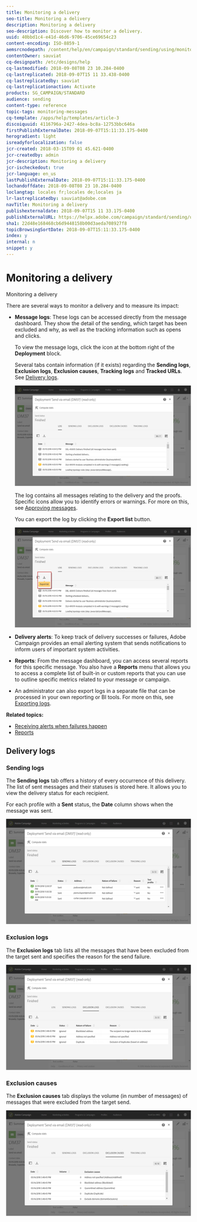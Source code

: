 ```yaml
---
title: Monitoring a delivery
seo-title: Monitoring a delivery
description: Monitoring a delivery
seo-description: Discover how to monitor a delivery.
uuid: 40bbd1c4-e41d-46d6-9706-45ce69654c23
content-encoding: ISO-8859-1
aemsrcnodepath: /content/help/en/campaign/standard/sending/using/monitoring-a-delivery
contentOwner: sauviat
cq-designpath: /etc/designs/help
cq-lastmodified: 2018-09-08T08 23 10.284-0400
cq-lastreplicated: 2018-09-07T15 11 33.438-0400
cq-lastreplicatedby: sauviat
cq-lastreplicationaction: Activate
products: SG_CAMPAIGN/STANDARD
audience: sending
content-type: reference
topic-tags: monitoring-messages
cq-template: /apps/help/templates/article-3
discoiquuid: 4116796a-2427-4dea-bc8a-12753bbc646a
firstPublishExternalDate: 2018-09-07T15:11:33.175-0400
herogradient: light
isreadyforlocalization: false
jcr-created: 2018-03-15T09 01 45.621-0400
jcr-createdby: admin
jcr-description: Monitoring a delivery
jcr-ischeckedout: true
jcr-language: en_us
lastPublishExternalDate: 2018-09-07T15:11:33.175-0400
lochandoffdate: 2018-09-08T08 23 10.284-0400
loclangtag: locales fr;locales de;locales ja
lr-lastreplicatedby: sauviat@adobe.com
navTitle: Monitoring a delivery
publishexternaldate: 2018-09-07T15 11 33.175-0400
publishExternalURL: https://helpx.adobe.com/campaign/standard/sending/using/monitoring-a-delivery.html
sha1: 22d48e168468cb6d9448158b00d3aeda708927f8
topicBrowsingSortDate: 2018-09-07T15:11:33.175-0400
index: y
internal: n
snippet: y
---
```


# Monitoring a delivery

Monitoring a delivery

There are several ways to monitor a delivery and to measure its impact:

* **Message logs**: These logs can be accessed directly from the message dashboard. They show the detail of the sending, which target has been excluded and why, as well as the tracking information such as opens and clicks.

  To view the message logs, click the icon at the bottom right of the **Deployment** block.

  Several tabs contain information (if it exists) regarding the **Sending logs**, **Exclusion logs**, **Exclusion causes**, **Tracking logs** and **Tracked URLs**. See [Delivery logs](../../sending/using/monitoring-a-delivery.md#delivery-logs).

  ![](assets/sending_delivery1.png)

  The log contains all messages relating to the delivery and the proofs. Specific icons allow you to identify errors or warnings. For more on this, see [Approving messages](../../sending/using/previewing-messages.md).

  You can export the log by clicking the **Export list** button.

  ![](assets/sending_delivery2.png)

* **Delivery alerts**: To keep track of delivery successes or failures, Adobe Campaign provides an email alerting system that sends notifications to inform users of important system activities.
* **Reports**: From the message dashboard, you can access several reports for this specific message. You also have a **Reports** menu that allows you to access a complete list of built-in or custom reports that you can use to outline specific metrics related to your message or campaign.
* An administrator can also export logs in a separate file that can be processed in your own reporting or BI tools. For more on this, see [Exporting logs](../../automating/using/exporting-logs.md).

**Related topics:**

* [Receiving alerts when failures happen](../../sending/using/receiving-alerts-when-failures-happen.md)
* [Reports](../../reporting/using/about-dynamic-reports.md)

## Delivery logs

### Sending logs

The **Sending logs** tab offers a history of every occurrence of this delivery. The list of sent messages and their statuses is stored here. It allows you to view the delivery status for each recipient.

For each profile with a **Sent** status, the **Date** column shows when the message was sent.

![](assets/sending_delivery3.png)

### Exclusion logs

The **Exclusion logs** tab lists all the messages that have been excluded from the target sent and specifies the reason for the send failure.

![](assets/sending_delivery4.png)

### Exclusion causes

The **Exclusion causes** tab displays the volume (in number of messages) of messages that were excluded from the target send.

![](assets/sending_delivery5.png)

